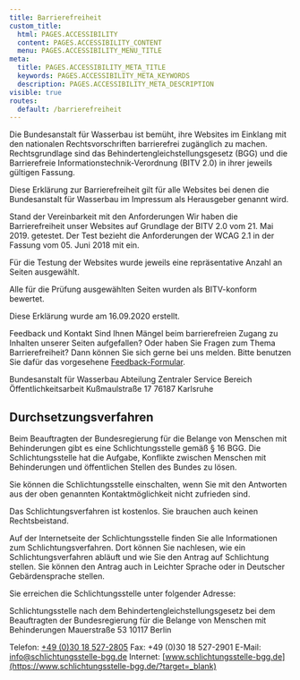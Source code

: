 ```yaml
---
title: Barrierefreiheit
custom_title:
  html: PAGES.ACCESSIBILITY
  content: PAGES.ACCESSIBILITY_CONTENT
  menu: PAGES.ACCESSIBILITY_MENU_TITLE
meta:
  title: PAGES.ACCESSIBILITY_META_TITLE
  keywords: PAGES.ACCESSIBILITY_META_KEYWORDS
  description: PAGES.ACCESSIBILITY_META_DESCRIPTION
visible: true
routes:
  default: /barrierefreiheit
---
```


Die Bundesanstalt für Wasserbau ist bemüht, ihre Websites im Einklang mit den nationalen Rechtsvorschriften barrierefrei zugänglich zu machen. Rechtsgrundlage sind das Behindertengleichstellungsgesetz (BGG) und die Barrierefreie Informationstechnik-Verordnung (BITV 2.0) in ihrer jeweils gültigen Fassung.

Diese Erklärung zur Barrierefreiheit gilt für alle Websites bei denen die Bundesanstalt für Wasserbau im Impressum als Herausgeber genannt wird.

Stand der Vereinbarkeit mit den Anforderungen
Wir haben die Barrierefreiheit unser Websites auf Grundlage der BITV 2.0 vom 21. Mai 2019. getestet. Der Test bezieht die Anforderungen der WCAG 2.1 in der Fassung vom 05. Juni 2018 mit ein.

Für die Testung der Websites wurde jeweils eine repräsentative Anzahl an Seiten ausgewählt.

Alle für die Prüfung ausgewählten Seiten wurden als BITV-konform bewertet.

Diese Erklärung wurde am 16.09.2020 erstellt.

Feedback und Kontakt
Sind Ihnen Mängel beim barrierefreien Zugang zu Inhalten unserer Seiten aufgefallen?
Oder haben Sie Fragen zum Thema Barrierefreiheit?
Dann können Sie sich gerne bei uns melden. Bitte benutzen Sie dafür das vorgesehene [Feedback-Formular](/kontakt).

Bundesanstalt für Wasserbau
Abteilung Zentraler Service
Bereich Öffentlichkeitsarbeit
Kußmaulstraße 17
76187 Karlsruhe

## Durchsetzungsverfahren

Beim Beauftragten der Bundesregierung für die Belange von Menschen mit Behinderungen gibt es eine Schlichtungsstelle gemäß § 16 BGG. Die Schlichtungsstelle hat die Aufgabe, Konflikte zwischen Menschen mit Behinderungen und öffentlichen Stellen des Bundes zu lösen.

Sie können die Schlichtungsstelle einschalten, wenn Sie mit den Antworten aus der oben genannten Kontaktmöglichkeit nicht zufrieden sind.

Das Schlichtungsverfahren ist kostenlos. Sie brauchen auch keinen Rechtsbeistand.

Auf der Internetseite der Schlichtungsstelle finden Sie alle Informationen zum Schlichtungsverfahren. Dort können Sie nachlesen, wie ein Schlichtungsverfahren abläuft und wie Sie den Antrag auf Schlichtung stellen. Sie können den Antrag auch in Leichter Sprache oder in Deutscher Gebärdensprache stellen.

Sie erreichen die Schlichtungsstelle unter folgender Adresse:

Schlichtungsstelle nach dem Behindertengleichstellungsgesetz
bei dem Beauftragten der Bundesregierung für die Belange von Menschen mit Behinderungen
Mauerstraße 53
10117 Berlin

Telefon: [+49 (0)30 18 527-2805](tel:+4930185272805)
Fax: +49 (0)30 18 527-2901
E-Mail: [info@schlichtungsstelle-bgg.de](mailto:info@schlichtungsstelle-bgg.de)
Internet: [www.schlichtungsstelle-bgg.de](https://www.schlichtungsstelle-bgg.de/?target=_blank)